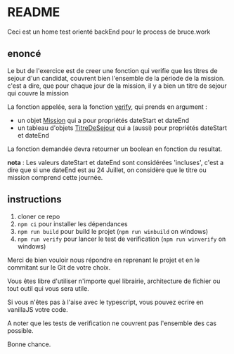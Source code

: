 # README #

Ceci est un home test orienté backEnd pour le process de bruce.work

## enoncé

Le but de l'exercice est de creer une fonction qui verifie que les titres de sejour d'un candidat, couvrent bien l'ensemble de la période de la mission. c'est a dire, que pour chaque jour de la mission, il y a bien un titre de sejour qui couvre la mission

La fonction appelée, sera la fonction [verify](./src/index.ts), qui prends en argument :

- un objet [Mission](./src/frame.ts) qui a pour propriétés dateStart et dateEnd
- un tableau d'objets [TitreDeSejour](./src/frame.ts) qui a (aussi) pour propriétés dateStart et dateEnd

La fonction demandée devra retourner un boolean en fonction du resultat.

__nota__ : Les valeurs dateStart et dateEnd sont considérées 'incluses', c'est a dire que si une dateEnd est au 24 Juillet, on considère que le titre ou mission comprend cette journée.

## instructions

1. cloner ce repo
2. `npm ci` pour installer les dépendances
3. `npm run build` pour build le projet (`npm run winbuild` on windows)
4. `npm run verify` pour lancer le test de verification (`npm run winverify` on windows)


Merci de bien vouloir nous répondre en reprenant le projet et en le commitant sur le Git de votre choix.

Vous êtes libre d'utiliser n'importe quel librairie, architecture de fichier ou tout outil qui vous sera utile.

Si vous n'êtes pas à l'aise avec le typescript, vous pouvez ecrire en vanillaJS votre code.

A noter que les tests de verification ne couvrent pas l'ensemble des cas possible.

Bonne chance.
